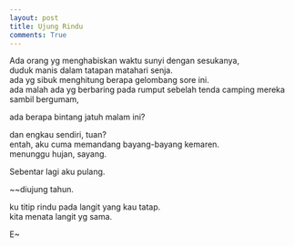 ```yaml
---
layout: post
title: Ujung Rindu
comments: True
---
```


Ada orang yg menghabiskan waktu sunyi dengan sesukanya,  
duduk manis dalam tatapan matahari senja.  
ada yg sibuk menghitung berapa gelombang sore ini.  
ada malah ada yg berbaring pada rumput sebelah tenda camping mereka sambil bergumam,

ada berapa bintang jatuh malam ini?

dan engkau sendiri, tuan?  
entah, aku cuma memandang bayang-bayang kemaren.  
menunggu hujan, sayang.

Sebentar lagi aku pulang.

~~diujung tahun.

ku titip rindu pada langit yang kau tatap.  
kita menata langit yg sama.

E~
